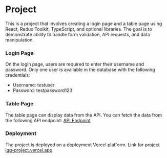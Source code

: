 # Project

This is a project that involves creating a login page and a table page using React, Redux Toolkit, TypeScript, and optional libraries. The goal is to demonstrate ability to handle form validation, API requests, and data manipulation.

### Login Page
On the login page, users are required to enter their username and password. Only one user is available in the database with the following credentials:
- Username: testuser
- Password: testpassword123

### Table Page
The table page can display data from the API. You can fetch the data from the following API endpoint: [API Endpoint](https://technical-task-api.icapgroupgmbh.com/api/table/)

### Deployment
The project is deployed on a deployment Vercel platform. Link for project [igg-project.vercel.app](https://igg-project.vercel.app/).